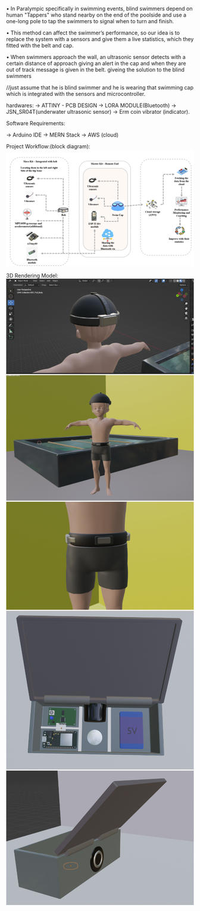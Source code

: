 • In Paralympic specifically in swimming events, blind swimmers depend on human "Tappers" who stand nearby on the end of the poolside and use a one-long pole to tap the swimmers to signal when to turn and finish.  ​

• This method can affect the swimmer’s performance, so our idea is to replace the system with a sensors and give them a live statistics, which they fitted with the belt and cap. ​

• When swimmers approach the wall, an ultrasonic sensor detects with a certain distance of approach giving an alert in the cap and when they are out of track message is given in the belt.
giveing the solution to the blind swimmers 

//just assume that he is blind swimmer and he is wearing that swimming cap which is integrated with the sensors and microcontroller. 

hardwares: 
-> ATTINY - PCB DESIGN 
-> LORA MODULE(Bluetooth)
-> JSN_SR04T(underwater ultrasonic sensor)
-> Erm coin vibrator (indicator). 

Software Requirements: 

-> Arduino IDE
-> MERN Stack
-> AWS (cloud)


Project Workflow:(block diagram): 
![Another Screenshot](src/images/block%20diagram.png)  

3D Rendering Model: 
![Another Screenshot](src/images/cap.png) 
![Another Screenshot](src/images/Screenshot%202024-11-29%20235822.png) 
![Another Screenshot](src/images/Screenshot%202024-11-30%20000647.png) 
![Another Screenshot](src/images/Screenshot%202024-11-30%20001841.png) 
![Another Screenshot](src/images/Screenshot%202024-11-30%20002048.png) 